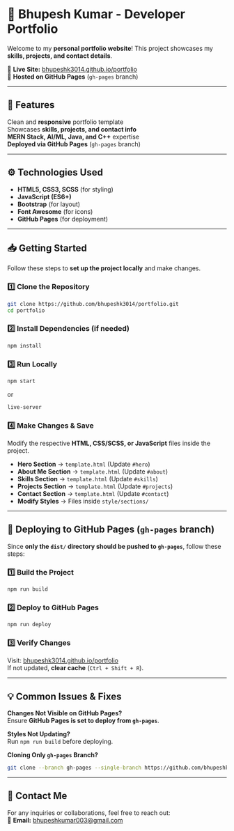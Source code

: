 # 🚀 Bhupesh Kumar - Developer Portfolio

Welcome to my **personal portfolio website**! This project showcases my **skills, projects, and contact details**.

🔗 **Live Site:** [bhupeshk3014.github.io/portfolio](https://bhupeshk3014.github.io/portfolio/)  
📂 **Hosted on GitHub Pages** (`gh-pages` branch)

---

## 📌 Features
Clean and **responsive** portfolio template  
Showcases **skills, projects, and contact info**  
**MERN Stack, AI/ML, Java, and C++** expertise  
**Deployed via GitHub Pages** (`gh-pages` branch)  

---

## ⚙️ Technologies Used
- **HTML5, CSS3, SCSS** (for styling)
- **JavaScript (ES6+)**
- **Bootstrap** (for layout)
- **Font Awesome** (for icons)
- **GitHub Pages** (for deployment)

---

## 📥 Getting Started

Follow these steps to **set up the project locally** and make changes.

### 1️⃣ Clone the Repository
```sh
git clone https://github.com/bhupeshk3014/portfolio.git
cd portfolio
```

### 2️⃣ Install Dependencies (if needed)
```sh
npm install
```

### 3️⃣ Run Locally
```sh
npm start
```
or
```sh
live-server
```

### 4️⃣ Make Changes & Save
Modify the respective **HTML, CSS/SCSS, or JavaScript** files inside the project.

- **Hero Section** → `template.html` (Update `#hero`)
- **About Me Section** → `template.html` (Update `#about`)
- **Skills Section** → `template.html` (Update `#skills`)
- **Projects Section** → `template.html` (Update `#projects`)
- **Contact Section** → `template.html` (Update `#contact`)
- **Modify Styles** → Files inside `style/sections/`

---

## 🚀 Deploying to GitHub Pages (`gh-pages` branch)

Since **only the `dist/` directory should be pushed to `gh-pages`**, follow these steps:

### 1️⃣ Build the Project
```sh
npm run build
```

### 2️⃣ Deploy to GitHub Pages
```sh
npm run deploy
```

### 3️⃣ Verify Changes  
Visit: [bhupeshk3014.github.io/portfolio](https://bhupeshk3014.github.io/portfolio/)  
If not updated, **clear cache** (`Ctrl + Shift + R`).

---

## 💡 Common Issues & Fixes

**Changes Not Visible on GitHub Pages?**  
Ensure **GitHub Pages is set to deploy from `gh-pages`**.  

**Styles Not Updating?**  
Run `npm run build` before deploying.  

**Cloning Only `gh-pages` Branch?**  
```sh
git clone --branch gh-pages --single-branch https://github.com/bhupeshk3014/portfolio.git
```

---

## 📩 Contact Me
For any inquiries or collaborations, feel free to reach out:  
📧 **Email:** bhupeshkumar003@gmail.com  
